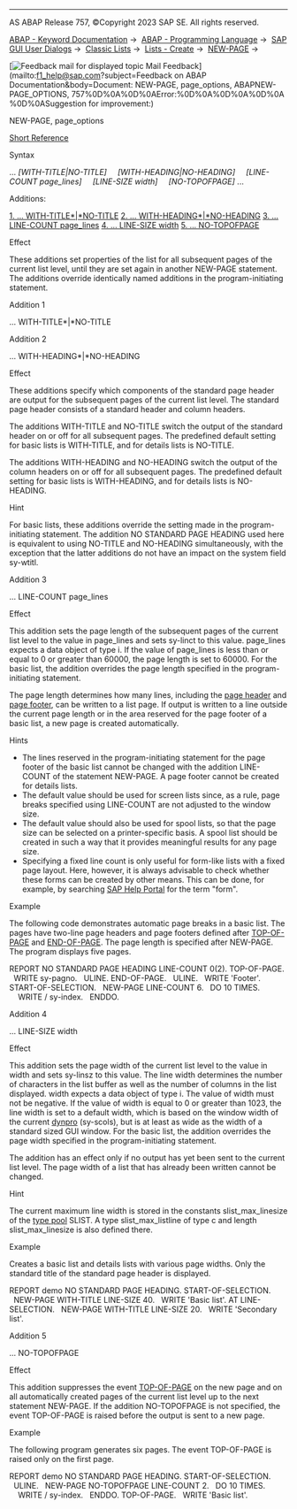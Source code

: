   

* * *

AS ABAP Release 757, ©Copyright 2023 SAP SE. All rights reserved.

[ABAP - Keyword Documentation](javascript:call_link\('abenabap.htm'\)) →  [ABAP - Programming Language](javascript:call_link\('abenabap_reference.htm'\)) →  [SAP GUI User Dialogs](javascript:call_link\('abenabap_screens.htm'\)) →  [Classic Lists](javascript:call_link\('abenabap_dynpro_list.htm'\)) →  [Lists - Create](javascript:call_link\('abenabap_lists.htm'\)) →  [NEW-PAGE](javascript:call_link\('abapnew-page.htm'\)) → 

 [![](Mail.gif?object=Mail.gif&sap-language=EN "Feedback mail for displayed topic") Mail Feedback](mailto:f1_help@sap.com?subject=Feedback on ABAP Documentation&body=Document: NEW-PAGE, page_options, ABAPNEW-PAGE_OPTIONS, 757%0D%0A%0D%0AError:%0D%0A%0D%0A%0D%0A
%0D%0ASuggestion for improvement:)

NEW-PAGE, page\_options

[Short Reference](javascript:call_link\('abapnew-page_shortref.htm'\))

Syntax

... *\[*WITH-TITLE*|*NO-TITLE*\]*
    *\[*WITH-HEADING*|*NO-HEADING*\]*
    *\[*LINE-COUNT page\_lines*\]*
    *\[*LINE-SIZE width*\]*
    *\[*NO-TOPOFPAGE*\]* ...

Additions:

[1\. ... WITH-TITLE*|*NO-TITLE](#!ABAP_ADDITION_1@1@)
[2\. ... WITH-HEADING*|*NO-HEADING](#!ABAP_ADDITION_2@2@)
[3\. ... LINE-COUNT page\_lines](#!ABAP_ADDITION_3@3@)
[4\. ... LINE-SIZE width](#!ABAP_ADDITION_4@4@)
[5\. ... NO-TOPOFPAGE](#!ABAP_ADDITION_5@5@)

Effect

These additions set properties of the list for all subsequent pages of the current list level, until they are set again in another NEW-PAGE statement. The additions override identically named additions in the program-initiating statement.

Addition 1   

... WITH-TITLE*|*NO-TITLE

Addition 2   

... WITH-HEADING*|*NO-HEADING

Effect

These additions specify which components of the standard page header are output for the subsequent pages of the current list level. The standard page header consists of a standard header and column headers.

The additions WITH-TITLE and NO-TITLE switch the output of the standard header on or off for all subsequent pages. The predefined default setting for basic lists is WITH-TITLE, and for details lists is NO-TITLE.

The additions WITH-HEADING and NO-HEADING switch the output of the column headers on or off for all subsequent pages. The predefined default setting for basic lists is WITH-HEADING, and for details lists is NO-HEADING.

Hint

For basic lists, these additions override the setting made in the program-initiating statement. The addition NO STANDARD PAGE HEADING used here is equivalent to using NO-TITLE and NO-HEADING simultaneously, with the exception that the latter additions do not have an impact on the system field sy-wtitl.

Addition 3   

... LINE-COUNT page\_lines

Effect

This addition sets the page length of the subsequent pages of the current list level to the value in page\_lines and sets sy-linct to this value. page\_lines expects a data object of type i. If the value of page\_lines is less than or equal to 0 or greater than 60000, the page length is set to 60000. For the basic list, the addition overrides the page length specified in the program-initiating statement.

The page length determines how many lines, including the [page header](javascript:call_link\('abenpage_header_glosry.htm'\) "Glossary Entry") and [page footer](javascript:call_link\('abenpage_footer_glosry.htm'\) "Glossary Entry"), can be written to a list page. If output is written to a line outside the current page length or in the area reserved for the page footer of a basic list, a new page is created automatically.

Hints

-   The lines reserved in the program-initiating statement for the page footer of the basic list cannot be changed with the addition LINE-COUNT of the statement NEW-PAGE. A page footer cannot be created for details lists.
-   The default value should be used for screen lists since, as a rule, page breaks specified using LINE-COUNT are not adjusted to the window size.
-   The default value should also be used for spool lists, so that the page size can be selected on a printer-specific basis. A spool list should be created in such a way that it provides meaningful results for any page size.
-   Specifying a fixed line count is only useful for form-like lists with a fixed page layout. Here, however, it is always advisable to check whether these forms can be created by other means. This can be done, for example, by searching [SAP Help Portal](http://help.sap.com) for the term "form".

Example

The following code demonstrates automatic page breaks in a basic list. The pages have two-line page headers and page footers defined after [TOP-OF-PAGE](javascript:call_link\('abaptop-of-page.htm'\)) and [END-OF-PAGE](javascript:call_link\('abapend-of-page.htm'\)). The page length is specified after NEW-PAGE. The program displays five pages.

REPORT NO STANDARD PAGE HEADING LINE-COUNT 0(2).
TOP-OF-PAGE.
  WRITE sy-pagno.
  ULINE.
END-OF-PAGE.
  ULINE.
  WRITE 'Footer'.
START-OF-SELECTION.
  NEW-PAGE LINE-COUNT 6.
  DO 10 TIMES.
    WRITE / sy-index.
  ENDDO.

Addition 4   

... LINE-SIZE width

Effect

This addition sets the page width of the current list level to the value in width and sets sy-linsz to this value. The line width determines the number of characters in the list buffer as well as the number of columns in the list displayed. width expects a data object of type i. The value of width must not be negative. If the value of width is equal to 0 or greater than 1023, the line width is set to a default width, which is based on the window width of the current [dynpro](javascript:call_link\('abendynpro_glosry.htm'\) "Glossary Entry") (sy-scols), but is at least as wide as the width of a standard sized GUI window. For the basic list, the addition overrides the page width specified in the program-initiating statement.

The addition has an effect only if no output has yet been sent to the current list level. The page width of a list that has already been written cannot be changed.

Hint

The current maximum line width is stored in the constants slist\_max\_linesize of the [type pool](javascript:call_link\('abentype_pool_glosry.htm'\) "Glossary Entry") SLIST. A type slist\_max\_listline of type c and length slist\_max\_linesize is also defined there.

Example

Creates a basic list and details lists with various page widths. Only the standard title of the standard page header is displayed.

REPORT demo NO STANDARD PAGE HEADING.
START-OF-SELECTION.
  NEW-PAGE WITH-TITLE LINE-SIZE 40.
  WRITE 'Basic list'.
AT LINE-SELECTION.
  NEW-PAGE WITH-TITLE LINE-SIZE 20.
  WRITE 'Secondary list'.

Addition 5   

... NO-TOPOFPAGE

Effect

This addition suppresses the event [TOP-OF-PAGE](javascript:call_link\('abaptop-of-page.htm'\)) on the new page and on all automatically created pages of the current list level up to the next statement NEW-PAGE. If the addition NO-TOPOFPAGE is not specified, the event TOP-OF-PAGE is raised before the output is sent to a new page.

Example

The following program generates six pages. The event TOP-OF-PAGE is raised only on the first page.

REPORT demo NO STANDARD PAGE HEADING.
START-OF-SELECTION.
  ULINE.
  NEW-PAGE NO-TOPOFPAGE LINE-COUNT 2.
  DO 10 TIMES.
    WRITE / sy-index.
  ENDDO.
TOP-OF-PAGE.
  WRITE 'Basic list'.